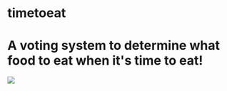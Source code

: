 # timetoeat


# A voting system to determine what food to eat when it's time to eat!


![](https://github.com/andreaswallgren/timetoeat/blob/master/thebiggerpicturepicture.png)
